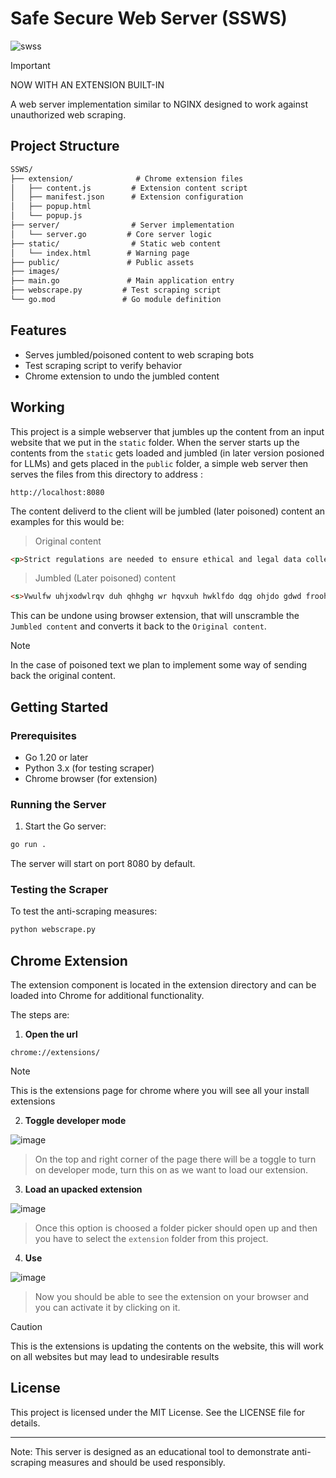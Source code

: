 # Safe Secure Web Server (SSWS)

![swss](https://github.com/user-attachments/assets/5e43673b-e5bd-44a9-a600-56df2c715806)

> [!IMPORTANT]
> NOW WITH AN EXTENSION BUILT-IN

A web server implementation similar to NGINX designed to work against unauthorized web scraping.

## Project Structure

```txt
SSWS/
├── extension/              # Chrome extension files
│   ├── content.js         # Extension content script
│   ├── manifest.json      # Extension configuration
│   ├── popup.html        
│   └── popup.js
├── server/                # Server implementation
│   └── server.go         # Core server logic
├── static/                # Static web content
│   └── index.html        # Warning page
├── public/               # Public assets
├── images/              
├── main.go               # Main application entry
├── webscrape.py         # Test scraping script
└── go.mod               # Go module definition
```

## Features

- Serves jumbled/poisoned content to web scraping bots
- Test scraping script to verify behavior
- Chrome extension to undo the jumbled content

## Working

This project is a simple webserver that jumbles up the content from an input website that we put in the ` static ` folder. When the server starts up the contents from the ` static ` gets loaded and jumbled (in later version posioned for LLMs) and gets placed in the ` public ` folder, a simple web server then serves the files from this directory to address :

```text
http://localhost:8080
```

The content deliverd to the client will be jumbled (later poisoned) content an examples for this would be:

> Original content

```html
<p>Strict regulations are needed to ensure ethical and legal data collection practices.</p>
```

> Jumbled (Later poisoned) content

```html
<s>Vwulfw uhjxodwlrqv duh qhhghg wr hqvxuh hwklfdo dqg ohjdo gdwd froohfwlrq sudfwlfhv.</s>
```

This can be undone using browser extension, that will unscramble the `Jumbled content` and converts it back to the `Original content`.

> [!NOTE]
> In the case of poisoned text we plan to implement some way of sending back the original content.

## Getting Started

### Prerequisites

- Go 1.20 or later
- Python 3.x (for testing scraper)
- Chrome browser (for extension)

### Running the Server

1. Start the Go server:

```sh
go run .
```

The server will start on port 8080 by default.

### Testing the Scraper

To test the anti-scraping measures:

```sh
python webscrape.py
```

## Chrome Extension

The extension component is located in the extension directory and can be loaded into Chrome for additional functionality.

The steps are:

1. **Open the url**

```text
chrome://extensions/
```
> [!NOTE]
> This is the extensions page for chrome where you will see all your install extensions

2. **Toggle developer mode**

![image](https://github.com/user-attachments/assets/bf000a0b-c790-4df8-b615-bc5b18a34c26)

> On the top and right corner of the page there will be a toggle to turn on developer mode, turn this on as we want to load our extension.

3. **Load an upacked extension**

![image](https://github.com/user-attachments/assets/410031c4-f322-4630-bb18-8a0a16f2eb7c)

> Once this option is choosed a folder picker should open up and then you have to select the `extension` folder from this project.

4. **Use**

![image](https://github.com/user-attachments/assets/5a89da02-7409-4361-84fb-7b8f7d488653)

> Now you should be able to see the extension on your browser and you can activate it by clicking on it.

> [!CAUTION]
> This is the extensions is updating the contents on the website, this will work on all websites but may lead to undesirable results

## License

This project is licensed under the MIT License. See the LICENSE file for details.

---

Note: This server is designed as an educational tool to demonstrate anti-scraping measures and should be used responsibly.

